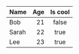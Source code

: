 | Name  | Age | Is cool |
|:------|----:|:-------:|
| Bob   |  21 |  false  |
| Sarah |  22 |  true   |
| Lee   |  23 |  true   |
